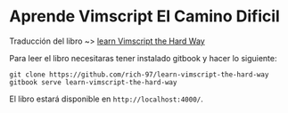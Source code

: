 # Aprende Vimscript El Camino Dificil

Traducción del libro ~> [learn Vimscript the Hard Way](http://learnvimscriptthehardway.stevelosh.com/)

Para leer el libro necesitaras tener instalado gitbook y hacer lo siguiente:

```shell
git clone https://github.com/rich-97/learn-vimscript-the-hard-way
gitbook serve learn-vimscript-the-hard-way
```

El libro estará disponible en `http://localhost:4000/`.
